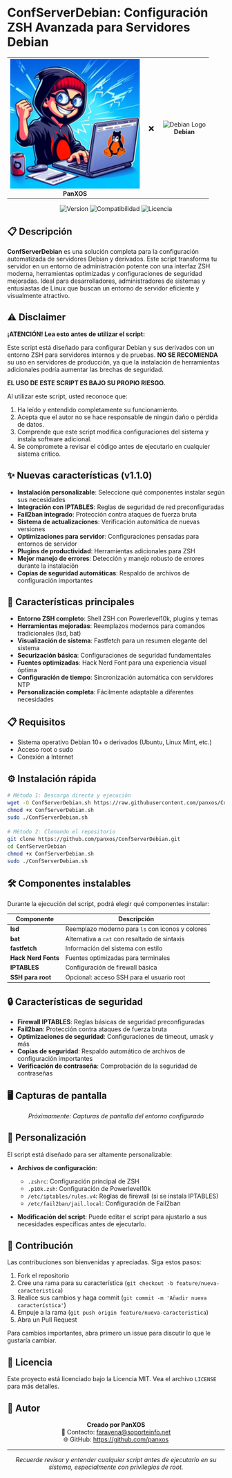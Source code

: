 # ConfServerDebian: Configuración ZSH Avanzada para Servidores Debian

<div align="center">
  <table border="0" cellspacing="10" cellpadding="10" style="border:none; background:none; margin: 0 auto;">
    <tr style="border:none; background:none;">
      <td align="center" style="border:none; background:none;">
        <img src="https://raw.githubusercontent.com/panxos/ConfServerDebian/main/panxos_logo.png" alt="PanXOS Logo" width="300px">
        <br>
        <b>PanXOS</b>
      </td>
      <td align="center" style="border:none; background:none; font-size: 24px; font-weight: bold;">
        ×
      </td>
      <td align="center" style="border:none; background:none;">
        <img src="https://www.debian.org/logos/openlogo-nd-100.png" alt="Debian Logo" width="100px">
        <br>
        <b>Debian</b>
      </td>
    </tr>
  </table>
</div>

<div align="center">
  
![Version](https://img.shields.io/badge/Versión-1.1.0-blue)
![Compatibilidad](https://img.shields.io/badge/Compatibilidad-Debian%2010%2B-A81D33)
![Licencia](https://img.shields.io/badge/Licencia-MIT-green)
  
</div>

## 📋 Descripción

**ConfServerDebian** es una solución completa para la configuración automatizada de servidores Debian y derivados. Este script transforma tu servidor en un entorno de administración potente con una interfaz ZSH moderna, herramientas optimizadas y configuraciones de seguridad mejoradas. Ideal para desarrolladores, administradores de sistemas y entusiastas de Linux que buscan un entorno de servidor eficiente y visualmente atractivo.

## ⚠️ Disclaimer

**¡ATENCIÓN! Lea esto antes de utilizar el script:**

Este script está diseñado para configurar Debian y sus derivados con un entorno ZSH para servidores internos y de pruebas. **NO SE RECOMIENDA** su uso en servidores de producción, ya que la instalación de herramientas adicionales podría aumentar las brechas de seguridad.

**EL USO DE ESTE SCRIPT ES BAJO SU PROPIO RIESGO.**

Al utilizar este script, usted reconoce que:
1. Ha leído y entendido completamente su funcionamiento.
2. Acepta que el autor no se hace responsable de ningún daño o pérdida de datos.
3. Comprende que este script modifica configuraciones del sistema y instala software adicional.
4. Se compromete a revisar el código antes de ejecutarlo en cualquier sistema crítico.

## ✨ Nuevas características (v1.1.0)

- **Instalación personalizable**: Seleccione qué componentes instalar según sus necesidades
- **Integración con IPTABLES**: Reglas de seguridad de red preconfiguradas
- **Fail2ban integrado**: Protección contra ataques de fuerza bruta
- **Sistema de actualizaciones**: Verificación automática de nuevas versiones
- **Optimizaciones para servidor**: Configuraciones pensadas para entornos de servidor
- **Plugins de productividad**: Herramientas adicionales para ZSH
- **Mejor manejo de errores**: Detección y manejo robusto de errores durante la instalación
- **Copias de seguridad automáticas**: Respaldo de archivos de configuración importantes

## 🚀 Características principales

- **Entorno ZSH completo**: Shell ZSH con Powerlevel10k, plugins y temas
- **Herramientas mejoradas**: Reemplazos modernos para comandos tradicionales (lsd, bat)
- **Visualización de sistema**: Fastfetch para un resumen elegante del sistema
- **Securización básica**: Configuraciones de seguridad fundamentales
- **Fuentes optimizadas**: Hack Nerd Font para una experiencia visual óptima
- **Configuración de tiempo**: Sincronización automática con servidores NTP
- **Personalización completa**: Fácilmente adaptable a diferentes necesidades

## 📋 Requisitos

- Sistema operativo Debian 10+ o derivados (Ubuntu, Linux Mint, etc.)
- Acceso root o sudo
- Conexión a Internet

## ⚙️ Instalación rápida

```bash
# Método 1: Descarga directa y ejecución
wget -O ConfServerDebian.sh https://raw.githubusercontent.com/panxos/ConfServerDebian/main/ConfServerDebian.sh
chmod +x ConfServerDebian.sh
sudo ./ConfServerDebian.sh

# Método 2: Clonando el repositorio
git clone https://github.com/panxos/ConfServerDebian.git
cd ConfServerDebian
chmod +x ConfServerDebian.sh
sudo ./ConfServerDebian.sh
```

## 🛠️ Componentes instalables

Durante la ejecución del script, podrá elegir qué componentes instalar:

| Componente | Descripción |
|------------|-------------|
| **lsd** | Reemplazo moderno para `ls` con iconos y colores |
| **bat** | Alternativa a `cat` con resaltado de sintaxis |
| **fastfetch** | Información del sistema con estilo |
| **Hack Nerd Fonts** | Fuentes optimizadas para terminales |
| **IPTABLES** | Configuración de firewall básica |
| **SSH para root** | Opcional: acceso SSH para el usuario root |

## 🔒 Características de seguridad

- **Firewall IPTABLES**: Reglas básicas de seguridad preconfiguradas
- **Fail2ban**: Protección contra ataques de fuerza bruta
- **Optimizaciones de seguridad**: Configuraciones de timeout, umask y más
- **Copias de seguridad**: Respaldo automático de archivos de configuración importantes
- **Verificación de contraseña**: Comprobación de la seguridad de contraseñas

## 🖥️ Capturas de pantalla

<div align="center">
  <i>Próximamente: Capturas de pantalla del entorno configurado</i>
</div>

## 🔧 Personalización

El script está diseñado para ser altamente personalizable:

- **Archivos de configuración**:
  - `.zshrc`: Configuración principal de ZSH
  - `.p10k.zsh`: Configuración de Powerlevel10k
  - `/etc/iptables/rules.v4`: Reglas de firewall (si se instala IPTABLES)
  - `/etc/fail2ban/jail.local`: Configuración de Fail2ban

- **Modificación del script**:
  Puede editar el script para ajustarlo a sus necesidades específicas antes de ejecutarlo.

## 🤝 Contribución

Las contribuciones son bienvenidas y apreciadas. Siga estos pasos:

1. Fork el repositorio
2. Cree una rama para su característica (`git checkout -b feature/nueva-caracteristica`)
3. Realice sus cambios y haga commit (`git commit -m 'Añadir nueva característica'`)
4. Empuje a la rama (`git push origin feature/nueva-caracteristica`)
5. Abra un Pull Request

Para cambios importantes, abra primero un issue para discutir lo que le gustaría cambiar.

## 📝 Licencia

Este proyecto está licenciado bajo la Licencia MIT. Vea el archivo `LICENSE` para más detalles.

## 👤 Autor

<div align="center">
  <b>Creado por PanXOS</b>
  <br>
  📧 Contacto: <a href="mailto:faravena@soporteinfo.net">faravena@soporteinfo.net</a>
  <br>
  🌐 GitHub: <a href="https://github.com/panxos">https://github.com/panxos</a>
</div>

---

<div align="center">
  <i>Recuerde revisar y entender cualquier script antes de ejecutarlo en su sistema, especialmente con privilegios de root.</i>
</div>
